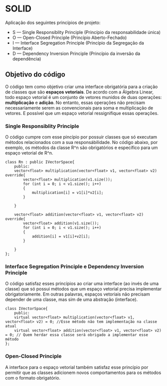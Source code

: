 # SOLID
Aplicação dos seguintes princípios de projeto:
- S — Single Responsiblity Principle (Princípio da responsabilidade única)
- O — Open-Closed Principle (Princípio Aberto-Fechado)
- I — Interface Segregation Principle (Princípio da Segregação da Interface)
- D — Dependency Inversion Principle (Princípio da inversão da dependência)

## Objetivo do código
O código tem como objetivo criar uma interface obrigatória para a criação de classes que são **espaços vetoriais**.
De acordo com a Álgebra Linear, todo espaço vetorial é um conjunto de vetores munidos de duas operações: **multiplicação** e **adição**.
No entanto, essas operações não precisam necessariamente serem as convencionais para soma e multiplicação de vetores.
E possível que um espaço vetorial ressignifique essas operações.

### Single Responsiblity Principle
O código cumpre com esse pincípio por possuir classes que só executam métodos relacionados com a sua responsábilidade.
No código abaixo, por exemplo, os métodos da classe R^n são obrigatórios e específico para um espaço vetorial de R^n.
```
class Rn : public IVectorSpace{
	public:
	vector<float> multiplication(vector<float> v1, vector<float> v2) override{
		vector<float> multiplication(v1.size());
		for (int i = 0; i < v1.size(); i++)
		{
			multiplication[i] = v1[i]*v2[i];
		}
		
	}

	vector<float> addition(vector<float> v1, vector<float> v2) override{
		vector<float> addition(v1.size());
		for (int i = 0; i < v1.size(); i++)
		{
			addition[i] = v1[i]+v2[i];
		}
		
	}
};
```
### Interface Segregation Principle e Dependency Inversion Principle
O código satisfaz esses princípios ao criar uma interface (ao invés de uma classe) que só possui métodos que um espaço vetorial precisa implementar obrigatoriamente.
Em outras palavras, espaços vetoriais não precisam depender de uma classe, mas sim de uma abstração (interface).
```
class IVectorSpace{
	public:
	virtual vector<float> multiplication(vector<float> v1, vector<float> v2) = 0; //Esse método não tem implementação na classe atual
	virtual vector<float> addition(vector<float> v1, vector<float> v2) = 0; // Quem herdar essa classe será obrigado a implementar esse método
};
```
### Open-Closed Principle
A interface para o espaço vetorial também satisfaz esse princípio por permitir que as classes adicionem novos comportamentos para os métodos com o formato obrigatório.